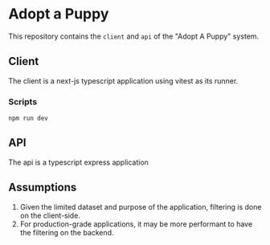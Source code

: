 # Adopt a Puppy

This repository contains the `client` and `api` of the "Adopt A Puppy" system.

## Client

The client is a next-js typescript application using vitest as its runner.

### Scripts

`npm run dev`

## API

The api is a typescript express application


## Assumptions

1. Given the limited dataset and purpose of the application, filtering is done on the client-side.
2. For production-grade applications, it may be more performant to have the filtering on the backend.